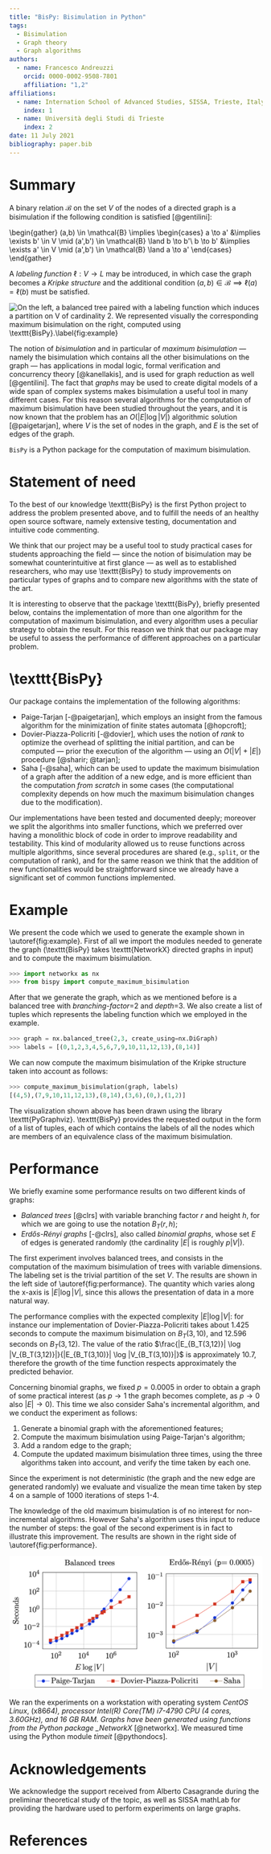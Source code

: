 ```yaml
---
title: "BisPy: Bisimulation in Python"
tags:
  - Bisimulation
  - Graph theory
  - Graph algorithms
authors:
  - name: Francesco Andreuzzi
    orcid: 0000-0002-9508-7801
    affiliation: "1,2"
affiliations:
  - name: Internation School of Advanced Studies, SISSA, Trieste, Italy
    index: 1
  - name: Università degli Studi di Trieste
    index: 2
date: 11 July 2021
bibliography: paper.bib
---
```


# Summary

A binary relation $\mathcal{B}$ on the set $V$ of the nodes of a directed graph
is a bisimulation if the following condition is satisfied [@gentilini]:

\begin{gather} (a,b) \in \mathcal{B} \implies \begin{cases} a \to a' &\implies
\exists b' \in V \mid (a',b') \in \mathcal{B} \land b \to b'\\ b \to b'
&\implies \exists a' \in V \mid (a',b') \in \mathcal{B} \land a \to a'
\end{cases} \end{gather}

A _labeling function_ $\ell : V \to L$ may be introduced, in which case the
graph becomes a _Kripke structure_ and the additional condition
$(a,b) \in \mathcal{B} \implies \ell(a) = \ell(b)$ must be satisfied.

<p style="text-align: center;">

![On the left, a balanced tree paired with a labeling function which induces a partition on $V$ of cardinality 2. We represented visually the corresponding maximum bisimulation on the right, computed using \texttt{BisPy}.\label{fig:example}](example.png)

</p>

The notion of _bisimulation_ and in particular of _maximum bisimulation_ —
namely the bisimulation which contains all the other bisimulations on the graph
— has applications in modal logic, formal verification and concurrency theory
[@kanellakis], and is used for graph reduction as well [@gentilini]. The fact
that _graphs_ may be used to create digital models of a wide span of complex
systems makes bisimulation a useful tool in many different cases. For this
reason several algorithms for the computation of maximum bisimulation have been
studied throughout the years, and it is now known that the problem has an
$O(|E| \log |V|)$ algorithmic solution [@paigetarjan], where $V$ is the set of
nodes in the graph, and $E$ is the set of edges of the graph.

$\texttt{BisPy}$ is a Python package for the computation of maximum
bisimulation.

# Statement of need

To the best of our knowledge \texttt{BisPy} is the first Python project to
address the problem presented above, and to fulfill the needs of an healthy
open source software, namely extensive testing, documentation and intuitive
code commenting.

We think that our project may be a useful tool to study practical cases for
students approaching the field — since the notion of bisimulation may be
somewhat counterintuitive at first glance — as well as to established
researchers, who may use \texttt{BisPy} to study improvements on particular
types of graphs and to compare new algorithms with the state of the art.

It is interesting to observe that the package \texttt{BisPy}, briefly presented
below, contains the implementation of more than one algorithm for the
computation of maximum bisimulation, and every algorithm uses a peculiar
strategy to obtain the result. For this reason we think that our package may be
useful to assess the performance of different approaches on a particular
problem.

# \texttt{BisPy}

Our package contains the implementation of the following algorithms:

- Paige-Tarjan [-@paigetarjan], which employs an insight from the famous
  algorithm for the minimization of finite states automata [@hopcroft];
- Dovier-Piazza-Policriti [-@dovier], which uses the notion of _rank_ to
  optimize the overhead of splitting the initial partition, and can be computed
  — prior the execution of the algorithm — using an $O(|V|+|E|)$ procedure
  [@sharir; @tarjan];
- Saha [-@saha], which can be used to update the maximum bisimulation of a
  graph after the addition of a new edge, and is more efficient than the
  computation _from scratch_ in some cases (the computational complexity
  depends on how much the maximum bisimulation changes due to the
  modification).

Our implementations have been tested and documented deeply; moreover we split
the algorithms into smaller functions, which we preferred over having a
monolithic block of code in order to improve readability and testability. This
kind of modularity allowed us to reuse functions across multiple algorithms,
since several procedures are shared (e.g., $\texttt{split}$, or the computation
of rank), and for the same reason we think that the addition of new
functionalities would be straightforward since we already have a significant
set of common functions implemented.

# Example

We present the code which we used to generate the example shown in
\autoref{fig:example}. First of all we import the modules needed to generate
the graph (\texttt{BisPy} takes \texttt{NetworkX} directed graphs in input) and
to compute the maximum bisimulation.

```python
>>> import networkx as nx
>>> from bispy import compute_maximum_bisimulation
```

After that we generate the graph, which as we mentioned before is a balanced
tree with _branching-factor_=2 and _depth_=3. We also create a list of tuples
which represents the labeling function which we employed in the example.

```python
>>> graph = nx.balanced_tree(2,3, create_using=nx.DiGraph)
>>> labels = [(0,1,2,3,4,5,6,7,9,10,11,12,13),(8,14)]
```

We can now compute the maximum bisimulation of the Kripke structure taken into
account as follows:

```python
>>> compute_maximum_bisimulation(graph, labels)
[(4,5),(7,9,10,11,12,13),(8,14),(3,6),(0,),(1,2)]
```

The visualization shown above has been drawn using the library
\texttt{PyGraphviz}. \texttt{BisPy} provides the requested output in the form
of a list of tuples, each of which contains the labels of all the nodes which
are members of an equivalence class of the maximum bisimulation.

# Performance

We briefly examine some performance results on two different kinds of graphs:

- _Balanced trees_ [@clrs] with variable branching factor $r$ and height $h$,
  for which we are going to use the notation $B_T(r,h)$;
- _Erdős-Rényi graphs_ [-@clrs], also called _binomial graphs_, whose set $E$
  of edges is generated randomly (the cardinality $|E|$ is roughly $p|V|$).

The first experiment involves balanced trees, and consists in the computation
of the maximum bisimulation of trees with variable dimensions. The labeling set
is the trivial partition of the set $V$. The results are shown in the left side
of \autoref{fig:performance}. The quantity which varies along the x-axis is
$|E| \log |V|$, since this allows the presentation of data in a more natural
way.

The performance complies with the expected complexity $|E| \log |V|$: for
instance our implementation of Dovier-Piazza-Policriti takes about 1.425
seconds to compute the maximum bisimulation on $B_T(3,10)$, and 12.596 seconds
on $B_T(3,12)$. The value of the ratio
$\frac{|E_{B_T(3,12)}| \log |V_{B_T(3,12)}|}{|E_{B_T(3,10)}| \log |V_{B_T(3,10)}|}$
is approximately 10.7, therefore the growth of the time function respects
approximately the predicted behavior.

Concerning binomial graphs, we fixed $p=0.0005$ in order to obtain a graph of
some practical interest (as $p \to 1$ the graph becomes complete, as $p \to 0$
also $|E| \to 0$). This time we also consider Saha's incremental algorithm, and
we conduct the experiment as follows:

1. Generate a binomial graph with the aforementioned features;
2. Compute the maximum bisimulation using Paige-Tarjan's algorithm;
3. Add a random edge to the graph;
4. Compute the updated maximum bisimulation three times, using the three
   algorithms taken into account, and verify the time taken by each one.

Since the experiment is not deterministic (the graph and the new edge are
generated randomly) we evaluate and visualize the mean time taken by step 4 on
a sample of 1000 iterations of steps 1-4.

The knowledge of the old maximum bisimulation is of no interest for
non-incremental algorithms. However Saha's algorithm uses this input to reduce
the number of steps: the goal of the second experiment is in fact to illustrate
this improvement. The results are shown in the right side of
\autoref{fig:performance}.

<p style="text-align: center;">

![On the left side of the figure, the time taken by our implementations of Paige-Tarjan and Dovier-Piazza-Policriti to compute the maximum bisimulation of balanced trees with variable branching factor and height. On the right side, the time needed to update the maximum bisimulation of a binomial graph after the addition of a random edge (for this experiment we also consider Saha's incremental algorithm).\label{fig:performance}](performance.png)

</p>

We ran the experiments on a workstation with operating system _CentOS Linux_,
(x86*64), processor Intel(R) Core(TM) i7-4790 CPU (4 cores, 3.60GHz), and 16 GB
RAM. Graphs have been generated using functions from the Python package
\_NetworkX* [@networkx]. We measured time using the Python module _timeit_
[@pythondocs].

# Acknowledgements

We acknowledge the support received from Alberto Casagrande during the
preliminar theoretical study of the topic, as well as SISSA mathLab for
providing the hardware used to perform experiments on large graphs.

# References
